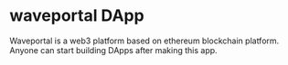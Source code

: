  # waveportal DApp

Waveportal is a web3 platform based on ethereum blockchain platform.
Anyone can start building DApps after making this app.
